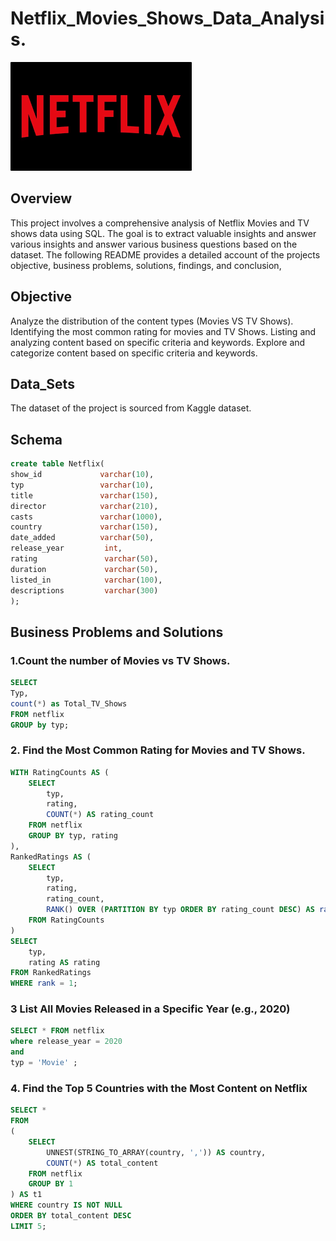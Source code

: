 # Netflix_Movies_Shows_Data_Analysis.
![Netflix_Logo](https://github.com/SanjayKerannavar/Netflix_SQL_Project/blob/de51c32570a8cf76c7fed1a231c21f3741d16ba2/Net1.png)

## Overview 
This project involves a comprehensive analysis of Netflix Movies and TV shows data using SQL. The goal is to extract valuable insights and 
answer various insights and answer various business questions based on the dataset. The following README provides a detailed account of the 
projects objective, business problems, solutions, findings, and conclusion, 

## Objective 

Analyze the distribution of the content types (Movies VS TV Shows).
Identifying the most common rating for movies and TV Shows.
Listing and analyzing content based on specific criteria and keywords.
Explore and categorize content based on specific criteria and keywords.

## Data_Sets

The dataset of the project is sourced from Kaggle dataset.

## Schema 

```SQL
create table Netflix(
show_id	  			varchar(10),
typ 	 			varchar(10),
title	 			varchar(150), 
director			varchar(210),
casts				varchar(1000),
country  			varchar(150), 
date_added  		varchar(50),
release_year 		 int,
rating    			 varchar(50),
duration  			 varchar(50),
listed_in 			 varchar(100),
descriptions	 	 varchar(300)
);
```

## Business Problems and Solutions 

### 1.Count the number of Movies vs TV Shows.
```SQL
SELECT  
Typ, 
count(*) as Total_TV_Shows 
FROM netflix 
GROUP by typ;
```

### 2. Find the Most Common Rating for Movies and TV Shows.
```SQL
WITH RatingCounts AS (
    SELECT 
        typ,
        rating,
        COUNT(*) AS rating_count
    FROM netflix
    GROUP BY typ, rating
),
RankedRatings AS (
    SELECT 
        typ,
        rating,
        rating_count,
        RANK() OVER (PARTITION BY typ ORDER BY rating_count DESC) AS rank
    FROM RatingCounts
)
SELECT 
    typ,
    rating AS rating
FROM RankedRatings
WHERE rank = 1;
```

### 3 List All Movies Released in a Specific Year (e.g., 2020)
```SQL
SELECT * FROM netflix
where release_year = 2020 
and
typ = 'Movie' ;
```

### 4. Find the Top 5 Countries with the Most Content on Netflix
```SQL
SELECT * 
FROM
(
    SELECT 
        UNNEST(STRING_TO_ARRAY(country, ',')) AS country,
        COUNT(*) AS total_content
    FROM netflix
    GROUP BY 1
) AS t1
WHERE country IS NOT NULL
ORDER BY total_content DESC
LIMIT 5;
```





